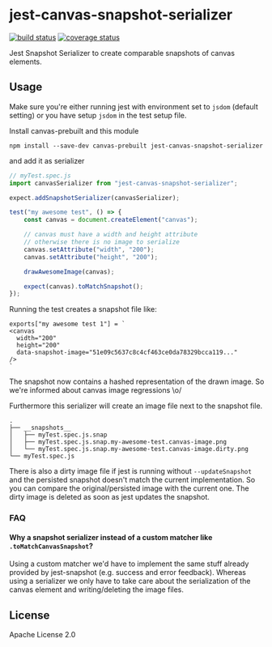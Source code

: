 # jest-canvas-snapshot-serializer

[![build status][travis-image]][travis-url]
[![coverage status][codecov-image]][codecov-url]

Jest Snapshot Serializer to create comparable snapshots of canvas elements.

## Usage

Make sure you're either running jest with environment set to `jsdom` (default setting)
or you have setup `jsdom` in the test setup file.

Install canvas-prebuilt and this module

```
npm install --save-dev canvas-prebuilt jest-canvas-snapshot-serializer
```

and add it as serializer

```js
// myTest.spec.js
import canvasSerializer from "jest-canvas-snapshot-serializer";

expect.addSnapshotSerializer(canvasSerializer);

test("my awesome test", () => {
    const canvas = document.createElement("canvas");

    // canvas must have a width and height attribute
    // otherwise there is no image to serialize
    canvas.setAttribute("width", "200");
    canvas.setAttribute("height", "200");

    drawAwesomeImage(canvas);

    expect(canvas).toMatchSnapshot();
});
```

Running the test creates a snapshot file like:

```
exports["my awesome test 1"] = `
<canvas
  width="200"
  height="200"
  data-snapshot-image="51e09c5637c8c4cf463ce0da78329bcca119..."
/>
`
```

The snapshot now contains a hashed representation of the drawn image.
So we're informed about canvas image regressions \o/

Furthermore this serializer will create an image file next to the snapshot file.

```
.
├── __snapshots__
│   ├── myTest.spec.js.snap
│   ├── myTest.spec.js.snap.my-awesome-test.canvas-image.png
│   └── myTest.spec.js.snap.my-awesome-test.canvas-image.dirty.png
└── myTest.spec.js
```

There is also a dirty image file if jest is running without `--updateSnapshot` and the persisted snapshot
doesn't match the current implementation. So you can compare the original/persisted image with the current one.
The dirty image is deleted as soon as jest updates the snapshot.

### FAQ

#### Why a snapshot serializer instead of a custom matcher like `.toMatchCanvasSnapshot`?

Using a custom matcher we'd have to implement the same stuff already provided by jest-snapshot (e.g. success and error feedback).
Whereas using a serializer we only have to take care about the serialization of the canvas element and writing/deleting the image files.


## License

Apache License 2.0


[travis-image]: https://img.shields.io/travis/synyx/jest-canvas-snapshot-serializer.svg?style=flat-square
[travis-url]: https://travis-ci.org/synyx/jest-canvas-snapshot-serializer
[codecov-image]: https://img.shields.io/codecov/c/github/synyx/jest-canvas-snapshot-serializer.svg?style=flat-square
[codecov-url]: https://codecov.io/gh/synyx/jest-canvas-snapshot-serializer
